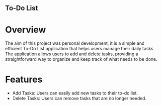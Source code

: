 ## To-Do List

# Overview

The aim of this project was personal development, it is a simple and efficient To-Do List application that helps users manage their daily tasks. The application allows users to add and delete tasks, providing a straightforward way to organize and keep track of what needs to be done.

# Features

- Add Tasks: Users can easily add new tasks to their to-do list.
- Delete Tasks: Users can remove tasks that are no longer needed.